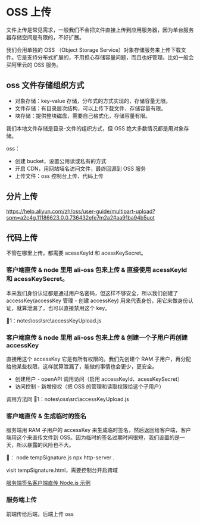 # OSS 上传

文件上传是常见需求，一般我们不会把文件直接上传到应用服务器，因为单台服务器存储空间是有限的，不好扩展。

我们会用单独的 OSS （Object Storage Service）对象存储服务来上传下载文件。它是支持分布式扩展的，不用担心存储容量问题，而且也好管理。比如一般会买阿里云的 OSS 服务。

## oss 文件存储组织方式

- 对象存储：key-value 存储，分布式的方式实现的，存储容量无限。
- 文件存储：有目录层次结构，可以上传下载文件，存储容量有限。
- 块存储：提供整块磁盘，需要自己格式化，存储容量有限。

我们本地文件存储是目录-文件的组织方式，但 OSS 绝大多数情况都是用对象存储。

oss：

- 创建 bucket，设置公用读或私有的方式
- 开启 CDN，用网站域名访问文件，最终回源到 OSS 服务
- 上传文件：oss 控制台上传、代码上传

## 分片上传

https://help.aliyun.com/zh/oss/user-guide/multipart-upload?spm=a2c4g.11186623.0.0.736432efe7m2a2#aa91ba94b5uot

## 代码上传

不管在哪里上传，都需要 acessKeyId 和 acessKeySecret。

### 客户端直传 & node 里用 ali-oss 包来上传 & 直接使用 acessKeyId 和 acessKeySecret。

本来我们身份认证都是通过用户名密码，但这样不够安全，所以我们创建了 accessKey(accessKey 管理 - 创建 accessKey) 用来代表身份，用它来做身份认证，就算泄漏了，也可以直接禁用这个 key。

🌰1：notes\oss\src\accessKeyUpload.js

### 客户端直传 & node 里用 ali-oss 包来上传 & 创建一个子用户再创建 accessKey

直接用这个 accessKey 它是有所有权限的。我们先创建个 RAM 子用户，再分配给他某些权限，这样就算泄漏了，能做的事情也会更少，更安全。

- 创建用户 - openAPI 调用访问（启用 accessKeyId、acessKeySecret）
- 访问控制 - 新增授权（把 OSS 的管理和读取权限给这个子用户）

调用方法同 🌰1：notes\oss\src\accessKeyUpload.js

### 客户端直传 & 生成临时的签名

服务端用 RAM 子用户的 accessKey 来生成临时签名，然后返回给客户端，客户端用这个来直传文件到 OSS。因为临时的签名过期时间很短，我们设置的是一天，所以暴露的风险也不大。

🌰：
node tempSignature.js
npx http-server .

visit tempSignature.html，需要控制台开启跨域

[服务端签名客户端直传 Node.js 示例](https://help.aliyun.com/zh/oss/use-cases/node-js?spm=a2c4g.11186623.0.0.41e96075bvL9Io)

### 服务端上传

前端传给后端，后端上传 oss
